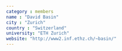 ```yaml
---
category : members
name : "David Basin"
city : "Zurich"
country : "Switzerland"
university: "ETH Zurich"
website: "http://www2.inf.ethz.ch/~basin/"
---
```

